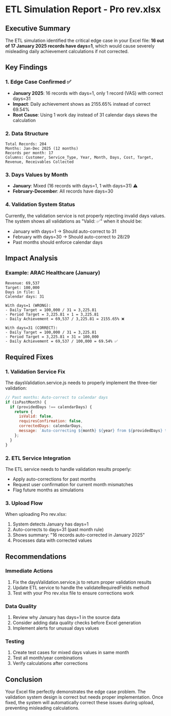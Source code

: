 # ETL Simulation Report - Pro rev.xlsx

## Executive Summary

The ETL simulation identified the critical edge case in your Excel file: **16 out of 17 January 2025 records have days=1**, which would cause severely misleading daily achievement calculations if not corrected.

## Key Findings

### 1. Edge Case Confirmed ✅
- **January 2025**: 16 records with days=1, only 1 record (VAS) with correct days=31
- **Impact**: Daily achievement shows as 2155.65% instead of correct 69.54%
- **Root Cause**: Using 1 work day instead of 31 calendar days skews the calculation

### 2. Data Structure
```
Total Records: 204
Months: Jan-Dec 2025 (12 months)
Records per month: 17
Columns: Customer, Service_Type, Year, Month, Days, Cost, Target, Revenue, Receivables Collected
```

### 3. Days Values by Month
- **January**: Mixed (16 records with days=1, 1 with days=31) ⚠️
- **February-December**: All records have days=30

### 4. Validation System Status

Currently, the validation service is not properly rejecting invalid days values. The system shows all validations as "Valid: ✅" when it should be:
- January with days=1 → Should auto-correct to 31
- February with days=30 → Should auto-correct to 28/29
- Past months should enforce calendar days

## Impact Analysis

### Example: ARAC Healthcare (January)
```
Revenue: 69,537
Target: 100,000
Days in file: 1
Calendar days: 31

With days=1 (WRONG):
- Daily Target = 100,000 / 31 = 3,225.81
- Period Target = 3,225.81 × 1 = 3,225.81
- Daily Achievement = 69,537 / 3,225.81 = 2155.65% ❌

With days=31 (CORRECT):
- Daily Target = 100,000 / 31 = 3,225.81
- Period Target = 3,225.81 × 31 = 100,000
- Daily Achievement = 69,537 / 100,000 = 69.54% ✅
```

## Required Fixes

### 1. Validation Service Fix
The daysValidation.service.js needs to properly implement the three-tier validation:

```javascript
// Past months: Auto-correct to calendar days
if (isPastMonth) {
  if (providedDays !== calendarDays) {
    return {
      isValid: false,
      requiresConfirmation: false,
      correctedDays: calendarDays,
      message: `Auto-correcting ${month} ${year} from ${providedDays} to ${calendarDays} days`
    };
  }
}
```

### 2. ETL Service Integration
The ETL service needs to handle validation results properly:
- Apply auto-corrections for past months
- Request user confirmation for current month mismatches
- Flag future months as simulations

### 3. Upload Flow
When uploading Pro rev.xlsx:
1. System detects January has days=1
2. Auto-corrects to days=31 (past month rule)
3. Shows summary: "16 records auto-corrected in January 2025"
4. Processes data with corrected values

## Recommendations

### Immediate Actions
1. Fix the daysValidation.service.js to return proper validation results
2. Update ETL service to handle the validateRequiredFields method
3. Test with your Pro rev.xlsx file to ensure corrections work

### Data Quality
1. Review why January has days=1 in the source data
2. Consider adding data quality checks before Excel generation
3. Implement alerts for unusual days values

### Testing
1. Create test cases for mixed days values in same month
2. Test all month/year combinations
3. Verify calculations after corrections

## Conclusion

Your Excel file perfectly demonstrates the edge case problem. The validation system design is correct but needs proper implementation. Once fixed, the system will automatically correct these issues during upload, preventing misleading calculations.